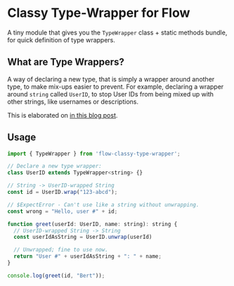 # Classy Type-Wrapper for Flow

A tiny module that gives you the `TypeWrapper` class + static methods bundle, for quick definition of type wrappers.


## What are Type Wrappers?

A way of declaring a new type, that is simply a wrapper around another type, to make mix-ups easier to prevent. For example, declaring a wrapper around `string` called `UserID`, to stop User IDs from being mixed up with other strings, like usernames or descriptions.

This is elaborated on [in this blog post](#TODO).


## Usage

```js
import { TypeWrapper } from 'flow-classy-type-wrapper';

// Declare a new type wrapper:
class UserID extends TypeWrapper<string> {}

// String -> UserID-wrapped String
const id = UserID.wrap("123-abcd");

// $ExpectError - Can't use like a string without unwrapping.
const wrong = "Hello, user #" + id;

function greet(userId: UserID, name: string): string {
  // UserID-wrapped String -> String
  const userIdAsString = UserID.unwrap(userId)

  // Unwrapped; fine to use now.
  return "User #" + userIdAsString + ": " + name;
}

console.log(greet(id, "Bert"));
```
